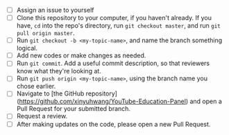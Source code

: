 
- [ ] Assign an issue to yourself
- [ ] Clone this repository to your computer, if you haven't already. If you have, `cd` into the repo's directory, run `git checkout master`, and run `git pull origin master`.
- [ ] Run `git checkout -b <my-topic-name>`, and name the branch something logical.
- [ ] Add new codes or make changes as needed.
- [ ] Run `git commit`. Add a useful commit description, so that reviewers know what they're looking at.
- [ ] Run `git push origin <my-topic-name>`, using the branch name you chose earlier.
- [ ] Navigate to [the GitHub repository] (https://github.com/xinyuhwang/YouTube-Education-Panel) and open a Pull Request for your submitted branch.
- [ ] Request a review.
- [ ] After making updates on the code, please open a new Pull Request.
